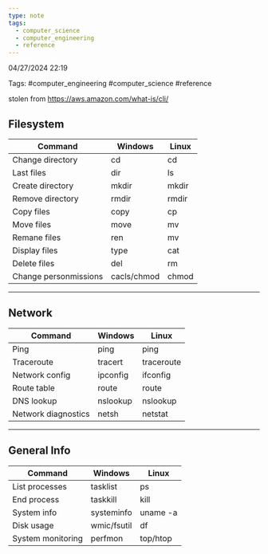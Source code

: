 ```yaml
---
type: note
tags:
  - computer_science
  - computer_engineering
  - reference
---
```

04/27/2024 22:19

Tags: #computer_engineering #computer_science #reference

stolen from https://aws.amazon.com/what-is/cli/

## Filesystem

| Command               | Windows     | Linux |
| --------------------- | ----------- | ----- |
| Change directory      | cd          | cd    |
| Last files            | dir         | ls    |
| Create directory      | mkdir       | mkdir |
| Remove directory      | rmdir       | rmdir |
| Copy files            | copy        | cp    |
| Move files            | move        | mv    |
| Remane files          | ren         | mv    |
| Display files         | type        | cat   |
| Delete files          | del         | rm    |
| Change personmissions | cacls/chmod | chmod |

---

## Network

| Command             | Windows  | Linux      |
| ------------------- | -------- | ---------- |
| Ping                | ping     | ping       |
| Traceroute          | tracert  | traceroute |
| Network config      | ipconfig | ifconfig   |
| Route table         | route    | route      |
| DNS lookup          | nslookup | nslookup   |
| Network diagnostics | netsh    | netstat    |

---

## General Info

| **Command**       | **Windows** | **Linux** |
| ----------------- | ----------- | --------- |
| List processes    | tasklist    | ps        |
| End process       | taskkill    | kill      |
| System info       | systeminfo  | uname -a  |
| Disk usage        | wmic/fsutil | df        |
| System monitoring | perfmon     | top/htop  |